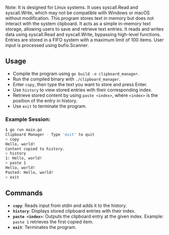 Note: It is designed for Linux systems. It uses syscall.Read and syscall.Write, which may not be compatible with Windows or macOS without modification. This program stores text in memory but does not interact with the system clipboard. It acts as a simple in-memory text storage, allowing users to save and retrieve text entries. It reads and writes data using syscall.Read and syscall.Write, bypassing high-level functions. Entries are stored in a FIFO system with a maximum limit of 100 items. User input is processed using bufio.Scanner.

## Usage

- Compile the program using `go build -o clipboard_manager`.
- Run the compiled binary with `./clipboard_manager`.
- Enter `copy`, then type the text you want to store and press Enter.
- Use `history` to view stored entries with their corresponding index.
- Retrieve stored content by using `paste <index>`, where `<index>` is the position of the entry in history.
- Use `exit` to terminate the program.

### Example Session:

```sh
$ go run main.go
Clipboard Manager - Type 'exit' to quit
> copy
Hello, world!
Content copied to history.
> history
1: Hello, world!
> paste 1
Hello, world!
Pasted: Hello, world!
> exit
```

## Commands

- **`copy`**: Reads input from stdin and adds it to the history.
- **`history`**: Displays stored clipboard entries with their index.
- **`paste <index>`**: Outputs the clipboard entry at the given index. Example: `paste 1` retrieves the first copied item.
- **`exit`**: Terminates the program.
